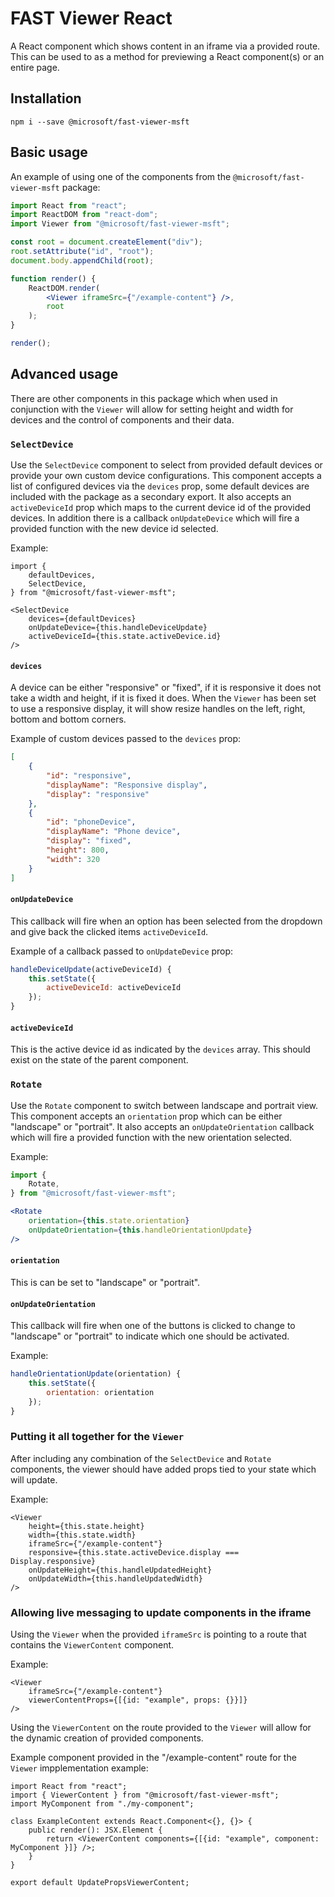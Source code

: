 
# FAST Viewer React

A React component which shows content in an iframe via a provided route.
This can be used to as a method for previewing a React component(s) or an entire page.

## Installation

`npm i --save @microsoft/fast-viewer-msft`

## Basic usage

An example of using one of the components from the `@microsoft/fast-viewer-msft` package:

```jsx
import React from "react";
import ReactDOM from "react-dom";
import Viewer from "@microsoft/fast-viewer-msft";

const root = document.createElement("div");
root.setAttribute("id", "root");
document.body.appendChild(root);

function render() {
    ReactDOM.render(
        <Viewer iframeSrc={"/example-content"} />,
        root
    );
}

render();
```

## Advanced usage

There are other components in this package which when used in conjunction with the `Viewer` will allow for setting height and width for devices and the control of components and their data.

### `SelectDevice`

Use the `SelectDevice` component to select from provided default devices or provide your own custom device configurations. This component accepts a list of configured devices via the `devices` prop, some default devices are included with the package as a secondary export. It also accepts an `activeDeviceId` prop which maps to the current device id of the provided devices. In addition there is a callback `onUpdateDevice` which will fire a provided function with the new device id selected.

Example:

```tsx
import {
    defaultDevices,
    SelectDevice,
} from "@microsoft/fast-viewer-msft";

<SelectDevice
    devices={defaultDevices}
    onUpdateDevice={this.handleDeviceUpdate}
    activeDeviceId={this.state.activeDevice.id}
/>
```

#### `devices`

A device can be either "responsive" or "fixed", if it is responsive it does not take a width and height, if it is fixed it does. When the `Viewer` has been set to use a responsive display, it will show resize handles on the left, right, bottom and bottom corners.

Example of custom devices passed to the `devices` prop:

```json
[
    {
        "id": "responsive",
        "displayName": "Responsive display",
        "display": "responsive"
    },
    {
        "id": "phoneDevice",
        "displayName": "Phone device",
        "display": "fixed",
        "height": 800,
        "width": 320
    }
]
```

#### `onUpdateDevice`

This callback will fire when an option has been selected from the dropdown and give back the clicked items `activeDeviceId`.

Example of a callback passed to `onUpdateDevice` prop:

```jsx
handleDeviceUpdate(activeDeviceId) {
    this.setState({
        activeDeviceId: activeDeviceId
    });
}
```

#### `activeDeviceId`

This is the active device id as indicated by the `devices` array. This should exist on the state of the parent component.

### `Rotate`

Use the `Rotate` component to switch between landscape and portrait view. This component accepts an `orientation` prop which can be either "landscape" or "portrait". It also accepts an `onUpdateOrientation` callback which will fire a provided function with the new orientation selected.

Example:

```jsx
import {
    Rotate,
} from "@microsoft/fast-viewer-msft";

<Rotate
    orientation={this.state.orientation}
    onUpdateOrientation={this.handleOrientationUpdate}
/>
```

#### `orientation`

This is can be set to "landscape" or "portrait".

#### `onUpdateOrientation`

This callback will fire when one of the buttons is clicked to change to "landscape" or "portrait" to indicate which one should be activated.

Example:

```jsx
handleOrientationUpdate(orientation) {
    this.setState({
        orientation: orientation
    });
}
```

### Putting it all together for the `Viewer`

After including any combination of the `SelectDevice` and `Rotate` components, the viewer should have added props tied to your state which will update.

Example:

```tsx
<Viewer
    height={this.state.height}
    width={this.state.width}
    iframeSrc={"/example-content"}
    responsive={this.state.activeDevice.display === Display.responsive}
    onUpdateHeight={this.handleUpdatedHeight}
    onUpdateWidth={this.handleUpdatedWidth}
/>
```

### Allowing live messaging to update components in the iframe

Using the `Viewer` when the provided `iframeSrc` is pointing to a route that contains the `ViewerContent` component.

Example:

```tsx
<Viewer
    iframeSrc={"/example-content"}
    viewerContentProps={[{id: "example", props: {}}]}
/>
```

Using the `ViewerContent` on the route provided to the `Viewer` will allow for the dynamic creation of provided components.

Example component provided in the "/example-content" route for the `Viewer` impplementation example:

```tsx
import React from "react";
import { ViewerContent } from "@microsoft/fast-viewer-msft";
import MyComponent from "./my-component";

class ExampleContent extends React.Component<{}, {}> {
    public render(): JSX.Element {
        return <ViewerContent components={[{id: "example", component: MyComponent }]} />;
    }
}

export default UpdatePropsViewerContent;
```
